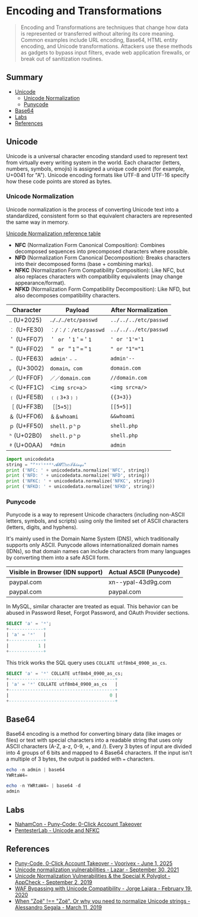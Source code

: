 # Encoding and Transformations

> Encoding and Transformations are techniques that change how data is represented or transferred without altering its core meaning. Common examples include URL encoding, Base64, HTML entity encoding, and Unicode transformations. Attackers use these methods as gadgets to bypass input filters, evade web application firewalls, or break out of sanitization routines.

## Summary

* [Unicode](#unicode)
    * [Unicode Normalization](#unicode-normalization)
    * [Punycode](#punycode)
* [Base64](#base64)
* [Labs](#labs)
* [References](#references)

## Unicode

Unicode is a universal character encoding standard used to represent text from virtually every writing system in the world. Each character (letters, numbers, symbols, emojis) is assigned a unique code point (for example, U+0041 for "A"). Unicode encoding formats like UTF-8 and UTF-16 specify how these code points are stored as bytes.

### Unicode Normalization

Unicode normalization is the process of converting Unicode text into a standardized, consistent form so that equivalent characters are represented the same way in memory.

[Unicode Normalization reference table](https://appcheck-ng.com/wp-content/uploads/unicode_normalization.html)

* **NFC** (Normalization Form Canonical Composition): Combines decomposed sequences into precomposed characters where possible.
* **NFD** (Normalization Form Canonical Decomposition): Breaks characters into their decomposed forms (base + combining marks).
* **NFKC** (Normalization Form Compatibility Composition): Like NFC, but also replaces characters with compatibility equivalents (may change appearance/format).
* **NFKD** (Normalization Form Compatibility Decomposition): Like NFD, but also decomposes compatibility characters.

| Character    | Payload               | After Normalization   |
| ------------ | --------------------- | --------------------- |
| `‥` (U+2025) | `‥/‥/‥/etc/passwd` | `../../../etc/passwd` |
| `︰` (U+FE30) | `︰/︰/︰/etc/passwd` | `../../../etc/passwd` |
| `＇` (U+FF07) | `＇ or ＇1＇=＇1` | `' or '1'='1` |
| `＂` (U+FF02) | `＂ or ＂1＂=＂1` | `" or "1"="1` |
| `﹣` (U+FE63) | `admin'﹣﹣` | `admin'--` |
| `。` (U+3002) | `domain。com` | `domain.com` |
| `／` (U+FF0F) | `／／domain.com` | `//domain.com` |
| `＜` (U+FF1C) | `＜img src=a＞` | `<img src=a/>` |
| `﹛` (U+FE5B) | `﹛﹛3+3﹜﹜` | `{{3+3}}` |
| `［` (U+FF3B) | `［［5+5］］` | `[[5+5]]` |
| `＆` (U+FF06) | `＆＆whoami` | `&&whoami` |
| `ｐ` (U+FF50) | `shell.ｐʰｐ` | `shell.php` |
| `ʰ` (U+02B0) | `shell.ｐʰｐ` | `shell.php` |
| `ª` (U+00AA) | `ªdmin` | `admin` |

```py
import unicodedata
string = "ᴾᵃʸˡᵒᵃᵈˢ𝓐𝓵𝓵𝕋𝕙𝕖𝒯𝒽𝒾𝓃ℊ𝓈"
print ('NFC: ' + unicodedata.normalize('NFC', string))
print ('NFD: ' + unicodedata.normalize('NFD', string))
print ('NFKC: ' + unicodedata.normalize('NFKC', string))
print ('NFKD: ' + unicodedata.normalize('NFKD', string))
```

### Punycode

Punycode is a way to represent Unicode characters (including non-ASCII letters, symbols, and scripts) using only the limited set of ASCII characters (letters, digits, and hyphens).

It's mainly used in the Domain Name System (DNS), which traditionally supports only ASCII. Punycode allows internationalized domain names (IDNs), so that domain names can include characters from many languages by converting them into a safe ASCII form.

| Visible in Browser (IDN support) | Actual ASCII (Punycode) |
| -------------------------------- | ----------------------- |
| раypal.com                       | xn--ypal-43d9g.com      |
| paypal.com                       | paypal.com              |

In MySQL, similar character are treated as equal. This behavior can be abused in Password Reset, Forgot Password, and OAuth Provider sections.

```sql
SELECT 'a' = 'ᵃ';
+-------------+
| 'a' = 'ᵃ'   |
+-------------+
|           1 |
+-------------+
```

This trick works the SQL query uses `COLLATE utf8mb4_0900_as_cs`.

```sql
SELECT 'a' = 'ᵃ' COLLATE utf8mb4_0900_as_cs;
+----------------------------------------+
| 'a' = 'ᵃ' COLLATE utf8mb4_0900_as_cs   |
+----------------------------------------+
|                                      0 |
+----------------------------------------+
```

## Base64

Base64 encoding is a method for converting binary data (like images or files) or text with special characters into a readable string that uses only ASCII characters (A-Z, a-z, 0-9, +, and /). Every 3 bytes of input are divided into 4 groups of 6 bits and mapped to 4 Base64 characters. If the input isn't a multiple of 3 bytes, the output is padded with `=` characters.

```ps1
echo -n admin | base64                            
YWRtaW4=

echo -n YWRtaW4= | base64 -d
admin
```

## Labs

* [NahamCon - Puny-Code: 0-Click Account Takeover](https://github.com/VoorivexTeam/white-box-challenges/tree/main/punycode)
* [PentesterLab - Unicode and NFKC](https://pentesterlab.com/exercises/unicode-transform)

## References

* [Puny-Code, 0-Click Account Takeover - Voorivex - June 1, 2025](https://blog.voorivex.team/puny-code-0-click-account-takeover)
* [Unicode normalization vulnerabilities - Lazar - September 30, 2021](https://lazarv.com/posts/unicode-normalization-vulnerabilities/)
* [Unicode Normalization Vulnerabilities & the Special K Polyglot - AppCheck - September 2, 2019](https://appcheck-ng.com/unicode-normalization-vulnerabilities-the-special-k-polyglot/)
* [WAF Bypassing with Unicode Compatibility - Jorge Lajara - February 19, 2020](https://jlajara.gitlab.io/Bypass_WAF_Unicode)
* [When "Zoë" !== "Zoë". Or why you need to normalize Unicode strings - Alessandro Segala - March 11, 2019](https://withblue.ink/2019/03/11/why-you-need-to-normalize-unicode-strings.html)